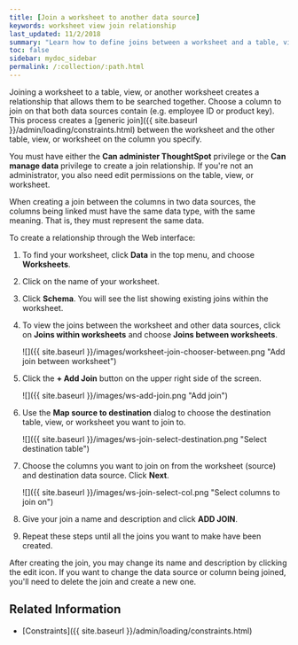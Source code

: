 ```yaml
---
title: [Join a worksheet to another data source]
keywords: worksheet view join relationship
last_updated: 11/2/2018
summary: "Learn how to define joins between a worksheet and a table, view, or other worksheet"
toc: false
sidebar: mydoc_sidebar
permalink: /:collection/:path.html
---
```


Joining a worksheet to a table, view, or another worksheet creates a relationship that allows them to be searched together. Choose a column to join on that both data sources contain (e.g. employee ID or product key). This process creates a [generic join]({{ site.baseurl }}/admin/loading/constraints.html) between the worksheet and the other table, view, or worksheet on the column you specify.

You must have either the **Can administer ThoughtSpot** privilege or the **Can manage data** privilege to create a join relationship. If you're not an administrator, you also need edit permissions on the table, view, or worksheet.

When creating a join between the columns in two data sources, the columns being linked must have the same data type, with the same meaning. That is, they must represent the same data.

To create a relationship through the Web interface:

1. To find your worksheet, click **Data** in the top menu, and choose **Worksheets**.

2. Click on the name of your worksheet.

3. Click **Schema**. You will see the list showing existing joins within the worksheet.

4. To view the joins between the worksheet and other data sources, click on **Joins within worksheets** and choose **Joins between worksheets**.

   ![]({{ site.baseurl }}/images/worksheet-join-chooser-between.png "Add join between worksheet")

5. Click the **+ Add Join** button on the upper right side of the screen.

   ![]({{ site.baseurl }}/images/ws-add-join.png "Add join")

6. Use the **Map source to destination** dialog to choose the destination table, view, or worksheet you want to join to.

   ![]({{ site.baseurl }}/images/ws-join-select-destination.png "Select destination table")

7. Choose the columns you want to join on from the worksheet (source) and destination data source. Click **Next**.

   ![]({{ site.baseurl }}/images/ws-join-select-col.png "Select columns to join on")

8. Give your join a name and description and click **ADD JOIN**.

9. Repeat these steps until all the joins you want to make have been created.

After creating the join, you may change its name and description by clicking the edit icon. If you want to change the data source or column being joined, you'll need to delete the join and create a new one.

## Related Information

-   [Constraints]({{ site.baseurl }}/admin/loading/constraints.html)
